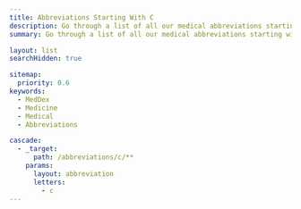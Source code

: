```yaml
---
title: Abbreviations Starting With C
description: Go through a list of all our medical abbreviations starting with C!
summary: Go through a list of all our medical abbreviations starting with C!

layout: list
searchHidden: true

sitemap:
  priority: 0.6
keywords:
  - MedDex
  - Medicine
  - Medical
  - Abbreviations

cascade:
  - _target:
      path: /abbreviations/c/**
    params:
      layout: abbreviation
      letters:
        - c
---
```

